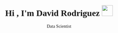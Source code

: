 <style>
@import url('https://fonts.googleapis.com/css2?family=Orbitron:wght@400..900&display=swap');

.orbitron {
  font-family: "Orbitron", serif;
  font-optical-sizing: auto;
  font-style: normal;
}

* {
  font-family: "Orbitron", serif;
}

</style>

<h1 align="center">Hi , I'm David Rodriguez <img src="https://media.giphy.com/media/hvRJCLFzcasrR4ia7z/giphy.gif" width="35"></h1>
<p align="center">Data Scientist</p>
